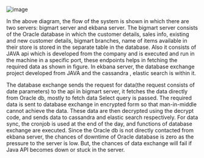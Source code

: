 ![image](https://github.com/Rocky2560/database-exchange/assets/33219619/08f5982e-478a-4107-9fde-e4ecc30b7dbd)

In the above diagram, the flow of the system is shown in which there are two servers: bigmart server and ekbana server. The bigmart server consists of the Oracle database in which the customer details, sales info, existing and new customer details, bigmart branches, name of items available in their store is stored in the separate table in the database. Also it consists of JAVA api which is developed from the company and is executed and run in the machine in a specific port, these endpoints helps in fetching the required data as shown in figure. In ekbana server, the database exchange project developed from JAVA and the cassandra , elastic search is within it. 

The database exchange sends the request for data(the request consists of date parameters) to the api in bigmart server, it fetches the data directly from Oracle db, mostly to fetch data Select query is passed. The required data is sent to database exchange in encrypted form so that man-in-middle cannot achieve the data. These data are then decrypted using the decrypt code, and sends data to cassandra and elastic search respectively. For data sync, the cronjob is used at the end of the day, and functions of database exchange are executed. Since the Oracle db is not directly contacted from ekbana server, the chances of downtime of Oracle database is zero as the pressure to the server is low. But, the chances of data exchange will fail if Java API becomes down or stuck in the server.
